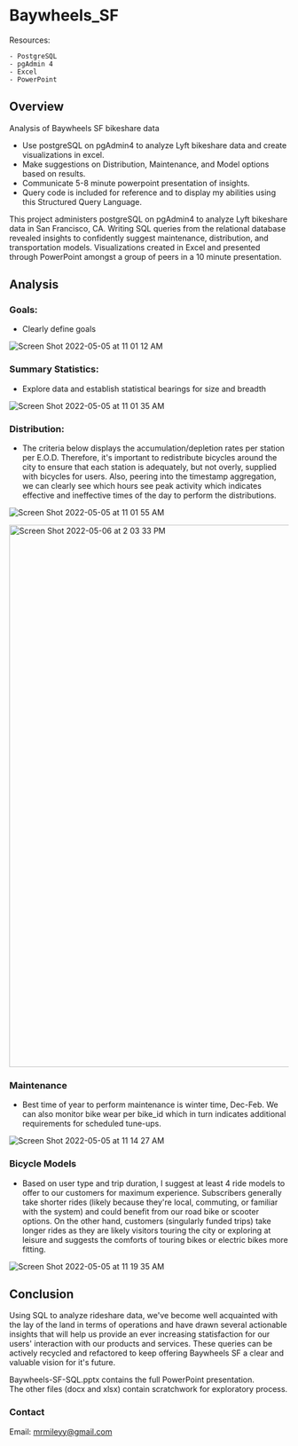 # Baywheels_SF
Resources:

    - PostgreSQL
    - pgAdmin 4
    - Excel
    - PowerPoint

## Overview

Analysis of Baywheels SF bikeshare data

- Use postgreSQL on pgAdmin4 to analyze Lyft bikeshare data and create visualizations in excel.
- Make suggestions on Distribution, Maintenance, and Model options based on results.
- Communicate 5-8 minute powerpoint presentation of insights.
- Query code is included for reference and to display my abilities using this Structured Query Language.

This project administers postgreSQL on pgAdmin4 to analyze Lyft bikeshare data in San Francisco, CA. Writing SQL queries from the relational database revealed insights to confidently suggest maintenance, distribution, and transportation models. Visualizations created in Excel and presented through PowerPoint amongst a group of peers in a 10 minute presentation.

## Analysis

### Goals:

- Clearly define goals

![Screen Shot 2022-05-05 at 11 01 12 AM](https://user-images.githubusercontent.com/100544761/166965001-88bfbcac-390c-4ece-8ca6-fcfbdbf7b444.png)

### Summary Statistics:

- Explore data and establish statistical bearings for size and breadth

![Screen Shot 2022-05-05 at 11 01 35 AM](https://user-images.githubusercontent.com/100544761/166965109-990c90ab-9851-436f-a686-1c2fa7d2ed52.png)

### Distribution:

- The criteria below displays the accumulation/depletion rates per station per E.O.D.  Therefore, it's important to redistribute bicycles around the city to ensure that each station is adequately, but not overly, supplied with bicycles for users.  Also, peering into the timestamp aggregation, we can clearly see which hours see peak activity which indicates effective and ineffective times of the day to perform the distributions.

![Screen Shot 2022-05-05 at 11 01 55 AM](https://user-images.githubusercontent.com/100544761/166965247-1776fef4-62c4-4934-bbd7-22f14f684f60.png)

<img width="978" alt="Screen Shot 2022-05-06 at 2 03 33 PM" src="https://user-images.githubusercontent.com/100544761/167201693-36f2ba12-9374-4228-915e-fa46a9d3faf3.png">

### Maintenance

- Best time of year to perform maintenance is winter time, Dec-Feb.  We can also monitor bike wear per bike_id which in turn indicates additional requirements for scheduled tune-ups.

![Screen Shot 2022-05-05 at 11 14 27 AM](https://user-images.githubusercontent.com/100544761/166967079-2e543566-5bd9-45f8-a953-40ac7dc2850f.png)

### Bicycle Models

- Based on user type and trip duration, I suggest at least 4 ride models to offer to our customers for maximum experience.  Subscribers generally take shorter rides (likely because they're local, commuting, or familiar with the system) and could benefit from our road bike or scooter options.  On the other hand, customers (singularly funded trips) take longer rides as they are likely visitors touring the city or exploring at leisure and suggests the comforts of touring bikes or electric bikes more fitting.

![Screen Shot 2022-05-05 at 11 19 35 AM](https://user-images.githubusercontent.com/100544761/166967954-f449b632-10c6-41a6-8bcb-3aa64026bc82.png)

## Conclusion

Using SQL to analyze rideshare data, we've become well acquainted with the lay of the land in terms of operations and have drawn several actionable insights that will help us provide an ever increasing statisfaction for our users' interaction with our products and services.  These queries can be actively recycled and refactored to keep offering Baywheels SF a clear and valuable vision for it's future.

Baywheels-SF-SQL.pptx contains the full PowerPoint presentation.  
The other files (docx and xlsx) contain scratchwork for exploratory process.

### Contact

Email:  mrmileyy@gmail.com